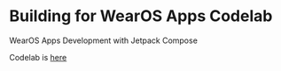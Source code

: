 # Building for WearOS Apps Codelab
WearOS Apps Development with Jetpack Compose

Codelab is [here](https://korodroid.github.io/WearOSComposeCodelab/)
